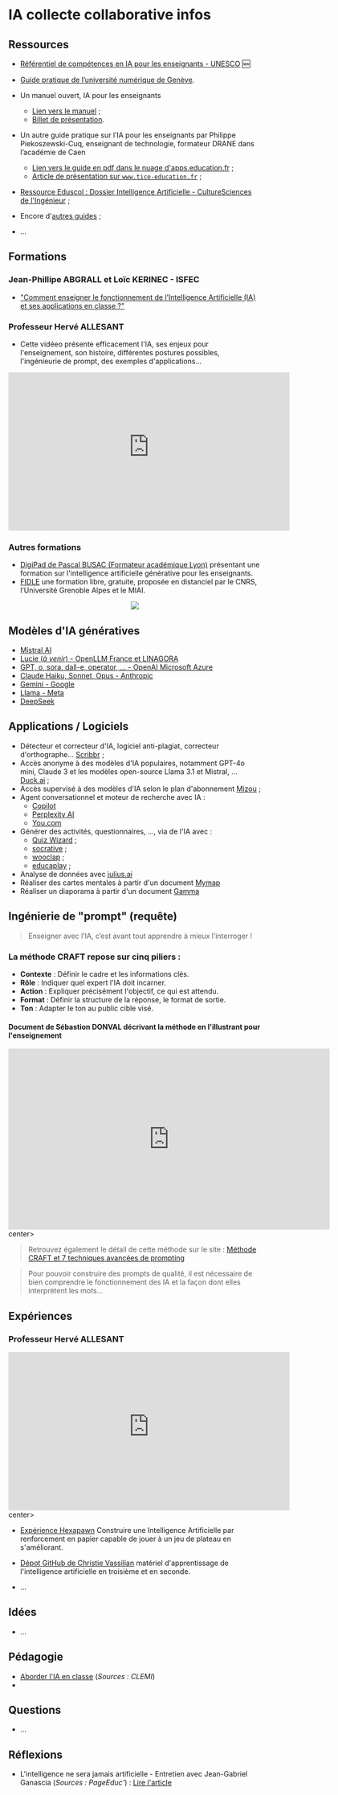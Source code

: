 # IA collecte collaborative infos

## Ressources

- [Référentiel de compétences en IA pour les enseignants - UNESCO](https://www.unesco.org/fr/articles/referentiel-de-competences-en-ia-pour-les-enseignants?hub=67076) :new:

- [Guide pratique de l’université numérique de Genève](https://www.unige.ch/numerique/fr/plan-daction/ia1/accueil/guide-pratique-ia/).

- Un manuel ouvert, IA pour les enseignants
    - [Lien vers le manuel](https://aiopentext.itd.cnr.it/iapourlesenseignants/) ;
    - [Billet de présentation](https://chaireunescorelia.univ-nantes.fr/2023/06/01/le-manuel-ouvert-intelligence-artificielle-pour-les-enseignants-est-publie/).

- Un autre guide pratique sur l’IA pour les enseignants par Philippe Piekoszewski-Cuq, enseignant de technologie, formateur DRANE dans l’académie de Caen
    - [Lien vers le guide en pdf dans le nuage d'apps.education.fr](https://nuage03.apps.education.fr/index.php/s/7cQfKmEtHHZgCxT) ;
    - [Article de présentation sur `www.tice-education.fr`](https://www.tice-education.fr/tous-les-articles-er-ressources/objets-connectes/1820-decouvrez-le-guide-pratique-sur-lintelligence-artificielle-pour-les-enseignants?language=fr-FR&idU=2) ;

- [Ressource Eduscol : Dossier Intelligence Artificielle - CultureSciences de l'Ingénieur](https://sti.eduscol.education.fr//si-ens-paris-saclay/ressources_pedagogiques/dossier-intelligence-artificielle) ;

- Encore d'[autres guides](https://latelierduformateur.fr/5-nouveaux-guides-sur-lia-en-formation/) ;

- ...


## Formations


### Jean-Phillipe ABGRALL et Loïc KERINEC - ISFEC
- ["Comment enseigner le fonctionnement de l’Intelligence Artificielle (IA) et ses applications en classe ?"](https://www.canva.com/design/DAGgNS3L1Bc/opnEjfYpkncNcdmITTwDvg/view?utm_content=DAGgNS3L1Bc&utm_campaign=designshare&utm_medium=link&utm_source=viewer)

### Professeur Hervé ALLESANT

- Cette vidéeo présente efficacement l'IA, ses enjeux pour l'enseignement, son histoire, différentes postures possibles, l'ingénieurie de prompt, des exemples d'applications...

<center><iframe title="Initiation à l'IA pour la direction et l'enseignement" width="560" height="315" src="https://tube-numerique-educatif.apps.education.fr/videos/embed/b09094d9-e42d-4d0e-9061-0cba58149fd7" frameborder="0" allowfullscreen="" sandbox="allow-same-origin allow-scripts allow-popups allow-forms"></iframe></center>

### Autres formations
- [DigiPad de Pascal BUSAC (Formateur académique Lyon)](https://digipad.app/p/465149/3979dc305e1d7)  présentant une formation sur l'intelligence artificielle générative pour les enseignants.
- [FIDLE](https://fidle.cnrs.fr/w3/whatsup.html) une formation libre, gratuite, proposée en distanciel par le CNRS, l’Université Grenoble Alpes et le MIAI.
<center><a href="https://fidle.cnrs.fr"><img src="https://minio.apps.education.fr/codimd-prod/uploads/7abdfd454182325cf3afd1ad7.png"></a></center>



## Modèles d'IA génératives

- [Mistral AI](https://mistral.ai/fr)
- [Lucie (*à venir*) - OpenLLM France et LINAGORA](https://lucie.chat/)
- [GPT, o, sora, dall-e, operator, ... - OpenAI Microsoft Azure](https://chatgpt-francais.com/)
- [Claude Haiku, Sonnet, Opus - Anthropic](https://www.anthropic.com/claude)
- [Gemini - Google](https://gemini.google.com/)
- [Llama - Meta](https://www.llama.com/)
- [DeepSeek](https://www.deepseek.com/en)



## Applications / Logiciels

- Détecteur et correcteur d'IA, logiciel anti-plagiat, correcteur d'orthographe... [Scribbr](https://www.scribbr.fr/logiciel-anti-plagiat/) ;
- Accès anonyme à des modèles d'IA populaires, notamment GPT-4o mini, Claude 3 et les modèles open-source Llama 3.1 et Mistral, ... [Duck.ai](https://duckduckgo.com/?q=DuckDuckGo+AI+Chat&ia=chat&duckai=1&atb=v433-1) ;
- Accès supervisé à des modèles d'IA selon le plan d'abonnement [Mizou](https://mizou.com/pricing) ;
- Agent conversationnel et moteur de recherche avec IA : 
    - [Copilot](https://copilot.microsoft.com/)
    - [Perplexity AI](https://www.perplexity.ai/)
    - [You.com](https://you.com/)
- Générer des activités, questionnaires, ..., via de l'IA avec :
    - [Quiz Wizard](https://www.getquizwizard.com/) ;
    - [socrative](https://www.socrative.com/) ;
    - [wooclap](https://wooclap.com/) ;
    - [educaplay](https://fr.educaplay.com/) ;
- Analyse de données avec [julius.ai](https://julius.ai/)
- Réaliser des cartes mentales à partir d'un document [Mymap](https://www.mymap.ai/mindmap)
- Réaliser un diaporama à partir d'un document [Gamma](https://gamma.app/fr)
## Ingénierie de "prompt" (requête)


> Enseigner avec l’IA, c’est avant tout apprendre à mieux l’interroger !


### La méthode CRAFT repose sur cinq piliers :

- **Contexte** : Définir le cadre et les informations clés.
- **Rôle** : Indiquer quel expert l'IA doit incarner.
- **Action** : Expliquer précisément l'objectif, ce qui est attendu.
- **Format** : Définir la structure de la réponse, le format de sortie.
- **Ton** : Adapter le ton au public cible visé.


#### Document de Sébastion DONVAL décrivant la méthode en l'illustrant pour l'enseignement

<center><iframe src="https://ericecmorlaix.github.io/adn-Tutoriel_lab_si/IA/IA_CRAFT_Enseignement.pdf" width="640" height="360" frameborder="0" scrolling="no" allowfullscreen title="Optimiser l'Utilisation de l'IA en Enseignement avec la Méthode CRAFT"></iframe></center>center>


> Retrouvez également le détail de cette méthode sur le site : [Méthode CRAFT et 7 techniques avancées de prompting](https://www.extencia.fr/prompting-chatgpt-methode-craft-techniques-avancees)

> Pour pouvoir construire des prompts de qualité, il est nécessaire de bien comprendre le fonctionnement des IA et la façon dont elles interprètent les mots…

## Expériences

### Professeur Hervé ALLESANT

<center><iframe title="Créer une application avec l'IA - un bidouIAge pour &quot;Organizator1999&quot;" width="560" height="315" src="https://tube-numerique-educatif.apps.education.fr/videos/embed/430aea1f-2493-44bf-8090-818261153d7b" frameborder="0" allowfullscreen="" sandbox="allow-same-origin allow-scripts allow-popups allow-forms"></iframe></center>center>

- [Expérience Hexapawn](https://www.palais-decouverte.fr/fr/explorer-nos-contenus/experiences-dinformatique/une-intelligence-artificielle-en-papier#topMenu) Construire une Intelligence Artificielle par renforcement en papier capable de jouer à un jeu de plateau en s'améliorant.


- [Dépot GitHub de Christie Vassilian](https://github.com/Math13Net/IA) matériel d'apprentissage de l'intelligence artificielle en troisième et en seconde.

- ...

## Idées


- ...

## Pédagogie

- [Aborder l'IA en classe](https://www.clemi.fr/les-objectifs/aborder-lia-en-classe?actId=%7Ea__hPinWUDqeLirfJ8E3mof5xrlLHG1JBhV1ENoqoLkO09WGD-AgS3pDatqKRWRkdg6D3zZ-wS5sQLK_yrzKzAzEqXkkP7IcCZgj_RG4SvvH8r2Dk5yNT8Q%3D%3D&actCampaignType=CAMPAIGN_MAIL&actSource=536294) (*Sources : CLEMI*)
- 
## Questions

- ...

## Réflexions

- L'intelligence ne sera jamais artificielle - Entretien avec Jean-Gabriel Ganascia (*Sources : PageEduc'*) : [Lire l'article](https://www.page-educ.fr/article/pour-une-education-aux-humanites-numeriques-entretien-avec-jean-gabriel-ganascia)
